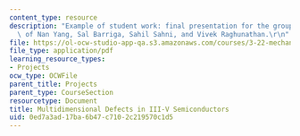```yaml
---
content_type: resource
description: "Example of student work: final presentation for the group project, courtesy\
  \ of Nan Yang, Sal Barriga, Sahil Sahni, and Vivek Raghunathan.\r\n"
file: https://ol-ocw-studio-app-qa.s3.amazonaws.com/courses/3-22-mechanical-behavior-of-materials-spring-2008/0ed7a3ad17ba6b47c7102c219570c1d5_iii_v_pres.pdf
file_type: application/pdf
learning_resource_types:
- Projects
ocw_type: OCWFile
parent_title: Projects
parent_type: CourseSection
resourcetype: Document
title: Multidimensional Defects in III-V Semiconductors
uid: 0ed7a3ad-17ba-6b47-c710-2c219570c1d5
---
```

